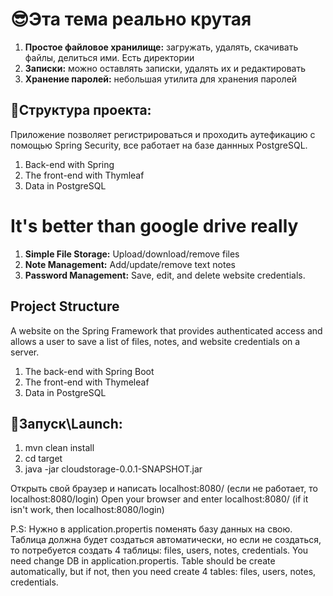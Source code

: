 # 😎Эта тема реально крутая
1. **Простое файловое хранилище:** загружать, удалять, скачивать файлы, делиться ими. Есть директории
2. **Записки:** можно оставлять записки, удалять их и редактировать
3. **Хранение паролей:** небольшая утилита для хранения паролей

## 🐄Структура проекта:
Приложение позволяет регистрироваться и проходить аутефикацию с помощью Spring Security, все работает на базе даннных PostgreSQL. 

1. Back-end with Spring
2. The front-end with Thymleaf
3. Data in PostgreSQL


# It's better than google drive really

1. **Simple File Storage:** Upload/download/remove files
2. **Note Management:** Add/update/remove text notes
3. **Password Management:** Save, edit, and delete website credentials.  


## Project Structure
A website on the Spring Framework that provides authenticated access and allows a user to save a list of files, notes,
and website credentials on a server.
 
1. The back-end with Spring Boot
2. The front-end with Thymeleaf
3. Data in PostgreSQL


## 🍺Запуск\Launch: 

1. mvn clean install
2. cd target
3. java -jar cloudstorage-0.0.1-SNAPSHOT.jar

Открыть свой браузер и написать localhost:8080/ (если не работает, то localhost:8080/login)
Open your browser and enter localhost:8080/ (if it isn't work, then localhost:8080/login)

P.S:
Нужно в application.propertis поменять базу данных на свою. Таблица должна будет создаться автоматически, но если не создаться, то потребуется создать 4 таблицы: files, users, notes, credentials. 
You need change DB in application.propertis. Table should be create automatically, but if not, then you need create 4 tables: files, users, notes, credentials.





